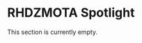# RHDZMOTA Spotlight

This section is currently empty.


<style>
body {
    overflow: hidden;
}
body > .ui-infobar, body > .ui-toc, body > .ui-affix-toc {
    display: none !important;
}
</style>